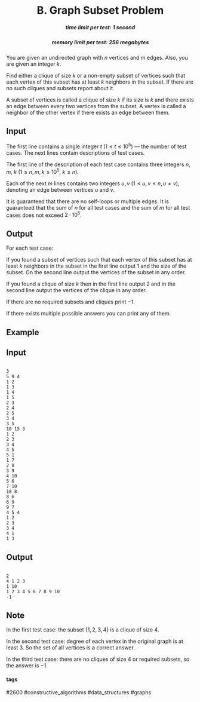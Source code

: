 <h1 style='text-align: center;'> B. Graph Subset Problem</h1>

<h5 style='text-align: center;'>time limit per test: 1 second</h5>
<h5 style='text-align: center;'>memory limit per test: 256 megabytes</h5>

You are given an undirected graph with $n$ vertices and $m$ edges. Also, you are given an integer $k$.

Find either a clique of size $k$ or a non-empty subset of vertices such that each vertex of this subset has at least $k$ neighbors in the subset. If there are no such cliques and subsets report about it.

A subset of vertices is called a clique of size $k$ if its size is $k$ and there exists an edge between every two vertices from the subset. A vertex is called a neighbor of the other vertex if there exists an edge between them.

## Input

The first line contains a single integer $t$ ($1 \leq t \leq 10^5$) — the number of test cases. The next lines contain descriptions of test cases.

The first line of the description of each test case contains three integers $n$, $m$, $k$ ($1 \leq n, m, k \leq 10^5$, $k \leq n$).

Each of the next $m$ lines contains two integers $u, v$ $(1 \leq u, v \leq n, u \neq v)$, denoting an edge between vertices $u$ and $v$.

It is guaranteed that there are no self-loops or multiple edges. It is guaranteed that the sum of $n$ for all test cases and the sum of $m$ for all test cases does not exceed $2 \cdot 10^5$.

## Output

For each test case: 

If you found a subset of vertices such that each vertex of this subset has at least $k$ neighbors in the subset in the first line output $1$ and the size of the subset. On the second line output the vertices of the subset in any order.

If you found a clique of size $k$ then in the first line output $2$ and in the second line output the vertices of the clique in any order.

If there are no required subsets and cliques print $-1$.

If there exists multiple possible answers you can print any of them.

## Example

## Input


```

3
5 9 4
1 2
1 3
1 4
1 5
2 3
2 4
2 5
3 4
3 5
10 15 3
1 2
2 3
3 4
4 5
5 1
1 7
2 8
3 9
4 10
5 6
7 10
10 8
8 6
6 9
9 7
4 5 4
1 2
2 3
3 4
4 1
1 3

```
## Output


```

2
4 1 2 3 
1 10
1 2 3 4 5 6 7 8 9 10 
-1

```
## Note

In the first test case: the subset $\{1, 2, 3, 4\}$ is a clique of size $4$.

In the second test case: degree of each vertex in the original graph is at least $3$. So the set of all vertices is a correct answer.

In the third test case: there are no cliques of size $4$ or required subsets, so the answer is $-1$.



#### tags 

#2600 #constructive_algorithms #data_structures #graphs 